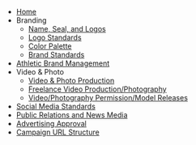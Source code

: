 
* [Home](/)
* Branding
	* [Name, Seal, and Logos](/name-seal-logos.md)
	* [Logo Standards](/logo-standards.md)
	* [Color Palette](/color-palette.md)
	* [Brand Standards](/brand-standards.md)
* [Athletic Brand Management](/athletic-brand-management.md)
* Video & Photo
	* [Video & Photo Production](/video-photo-production.md)
	* [Freelance Video Production/Photography](/freelance-video-production-photography.md)
	* [Video/Photography Permission/Model Releases](/video-photography-permission-model-releases.md)
* [Social Media Standards](/social-media-standards.md)
* [Public Relations and News Media](/public-relations-and-news-media.md)
* [Advertising Approval](/advertising-approval.md)
* [Campaign URL Structure](/facebook-ads-campaign-url-structure.md)